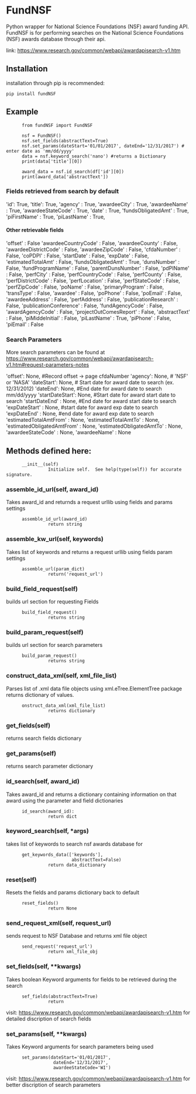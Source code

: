 # FundNSF
Python wrapper for National Science Foundations (NSF) award funding API.
FundNSF is for performing searches on the National Science Foundations
(NSF) awards database through their api.

link: https://www.research.gov/common/webapi/awardapisearch-v1.htm

## Installation

installation through pip is recommended:

`pip install fundNSF`

## Example

          from fundNSF import FundNSF
          
          nsf = FundNSF()
          nsf.set_fields(abstractText=True)
          nsf.set_params(dateStart='01/01/2017', dateEnd='12/31/2017') # enter date as 'mm/dd/yyyy'
          data = nsf.keyword_search('nano') #returns a Dictionary
          print(data['title'][0])
          
          award_data = nsf.id_search(df['id'][0])
          print(award_data['abstractText'])


### Fields retrieved from search by default

  'id': True,
  'title': True,
  'agency' : True,
  'awardeeCity' : True,
  'awardeeName' : True,
  'awardeeStateCode' : True,
  'date' : True,
  'fundsObligatedAmt' : True,
  'piFirstName' : True,
  'piLastName' : True,


#### Other retrievable fields

  'offset' : False
  'awardeeCountryCode' : False,
  'awardeeCounty' : False,
  'awardeeDistrictCode' : False,
  'awardeeZipCode' : False,
  'cfdaNumber' : False,
  'coPDPI' : False,
  'startDate' : False,
  'expDate' : False,
  'estimatedTotalAmt' : False,
  'fundsObligatedAmt' : True,
  'dunsNumber' : False,
  'fundProgramName' : False,
  'parentDunsNumber' : False,
  'pdPIName' : False,
  'perfCity' : False,
  'perfCountryCode' : False,
  'perfCounty' : False,
  'perfDistrictCode' : False,
  'perfLocation' : False,
  'perfStateCode' : False,
  'perfZipCode' : False,
  'poName' : False,
  'primaryProgram' : False,
  'transType' : False,
  'awardee' : False,
  'poPhone' : False,
  'poEmail' : False,
  'awardeeAddress' : False,
  'perfAddress' : False,
  'publicationResearch' : False,
  'publicationConference' : False,
  'fundAgencyCode' : False,
  'awardAgencyCode' : False,
  'projectOutComesReport' : False,
  'abstractText' : False,
  'piMiddeInitial' : False,
  'piLastName' : True,
  'piPhone' : False,
  'piEmail' : False



### Search Parameters


More search parameters can be found at
https://www.research.gov/common/webapi/awardapisearch-v1.htm#request-parameters-notes


'offset': None, #Record offset -> page cfdaNumber
'agency': None, # 'NSF' or 'NASA'
'dateStart': None, # Start date for award date to search (ex. 12/31/2012)
'dateEnd': None, #End date for award date to search mm/dd/yyyy
'startDateStart': None, #Start date for award start date to search
'startDateEnd' : None, #End date for award start date to search
'expDateStart' : None, #start date for award exp date to search
'expDateEnd' : None, #end date for award exp date to search
'estimatedTotalAmtFrom' : None,
'estimatedTotalAmtTo' : None,
'estimatedObligatedAmtFrom' : None,
'estimatedObligatedAmtTo' : None,
'awardeeStateCode' : None,
'awardeeName' : None


## Methods defined here:

          __init__(self)
                    Initialize self.  See help(type(self)) for accurate signature.


### assemble_id_url(self, award_id)

Takes award_id and returnds a request urllib using fields and params settings
    

          assemble_id_url(award_id)
                    return string


###   assemble_kw_url(self, keywords)

Takes list of keywords and returns a request urllib using fields param settings

          assemble_url(param_dict)
                    return('request_url')

### build_field_request(self)

builds url section for requesting Fields

          build_field_request()
                    returns string

### build_param_request(self)

builds url section for search parameters

          build_param_request()
                    returns string

### construct_data_xml(self, xml_file_list)
  
Parses list of .xml data file objects using xml.eTree.ElementTree
package returns dictionary of values.
  
          onstruct_data_xml(xml_file_list)
                    returns dictionary

 ### get_fields(self)
 returns search fields dictionary

 ### get_params(self)
 returns search parameter dictionary

### id_search(self, award_id)
Takes award_id and returns a dictionary containing information on
that award using the parameter and field dictionaries

          id_search(award_id):
                    return dict

### keyword_search(self, *args)
takes list of keywords to search nsf awards database for

          get_keywords_data(['keywords'],
                             abstractText=False)
                    return data_dictionary

### reset(self)
Resets the fields and params dictionary back to default

          reset_fields()
                    return None
              
### send_request_xml(self, request_url)
sends request to NSF Database and returns xml file object

          send_request('request_url')
                    return xml_file_obj

### set_fields(self, **kwargs)
Takes boolean Keyword arguments for fields to be retrieved during the search

          sef_fields(abstractText=True)
                    return

visit: https://www.research.gov/common/webapi/awardapisearch-v1.htm
for detailed discription of search fields

### set_params(self, **kwargs)
Takes Keyword arguments for search parameters being used

          set_params(dateStart='01/01/2017',
                      dateEnd='12/31/2017',
                      awardeeStateCode='WI')

visit: https://www.research.gov/common/webapi/awardapisearch-v1.htm
for better discription of search parameters
